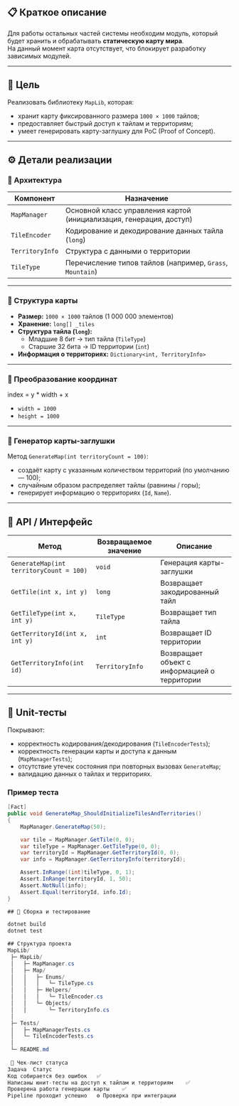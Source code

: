 ## 📋 Краткое описание

Для работы остальных частей системы необходим модуль, который будет хранить и обрабатывать **статическую карту мира**.  
На данный момент карта отсутствует, что блокирует разработку зависимых модулей.

---

## 🎯 Цель

Реализовать библиотеку `MapLib`, которая:
- хранит карту фиксированного размера `1000 × 1000` тайлов;
- предоставляет быстрый доступ к тайлам и территориям;
- умеет генерировать карту-заглушку для PoC (Proof of Concept).

---

## ⚙️ Детали реализации

### 🧩 Архитектура

| Компонент | Назначение |
|------------|-------------|
| `MapManager` | Основной класс управления картой (инициализация, генерация, доступ) |
| `TileEncoder` | Кодирование и декодирование данных тайла (`long`) |
| `TerritoryInfo` | Структура с данными о территории |
| `TileType` | Перечисление типов тайлов (например, `Grass`, `Mountain`) |

---

### 🧱 Структура карты

- **Размер:** `1000 × 1000` тайлов (1 000 000 элементов)
- **Хранение:** `long[] _tiles`
- **Структура тайла (`long`):**
	- Младшие 8 бит → тип тайла (`TileType`)
	- Старшие 32 бита → ID территории (`int`)
- **Информация о территориях:** `Dictionary<int, TerritoryInfo>`

---

### 🧮 Преобразование координат
index = y * width + x

- `width = 1000`
- `height = 1000`

---


### 🧰 Генератор карты-заглушки

Метод `GenerateMap(int territoryCount = 100)`:
- создаёт карту с указанным количеством территорий (по умолчанию — 100);
- случайным образом распределяет тайлы (равнины / горы);
- генерирует информацию о территориях (`Id`, `Name`).

---


## 🧭 API / Интерфейс

| Метод | Возвращаемое значение | Описание |
|--------|------------------------|----------|
| `GenerateMap(int territoryCount = 100)` | `void` | Генерация карты-заглушки |
| `GetTile(int x, int y)` | `long` | Возвращает закодированный тайл |
| `GetTileType(int x, int y)` | `TileType` | Возвращает тип тайла |
| `GetTerritoryId(int x, int y)` | `int` | Возвращает ID территории |
| `GetTerritoryInfo(int id)` | `TerritoryInfo` | Возвращает объект с информацией о территории |

---


## 🧪 Unit-тесты

Покрывают:
- корректность кодирования/декодирования (`TileEncoderTests`);
- корректность генерации карты и доступа к данным (`MapManagerTests`);
- отсутствие утечек состояния при повторных вызовах `GenerateMap`;
- валидацию данных о тайлах и территориях.

### Пример теста

```csharp
[Fact]
public void GenerateMap_ShouldInitializeTilesAndTerritories()
{
	MapManager.GenerateMap(50);

	var tile = MapManager.GetTile(0, 0);
	var tileType = MapManager.GetTileType(0, 0);
	var territoryId = MapManager.GetTerritoryId(0, 0);
	var info = MapManager.GetTerritoryInfo(territoryId);

	Assert.InRange((int)tileType, 0, 1);
	Assert.InRange(territoryId, 1, 50);
	Assert.NotNull(info);
	Assert.Equal(territoryId, info.Id);
}

## 🧰 Сборка и тестирование

dotnet build
dotnet test

## Структура проекта
MapLib/
 ├─ MapLib/
 │   ├─ MapManager.cs
 │   ├─ Map/
 │   │   ├─ Enums/
 │   │   │   └─ TileType.cs
 │   │   ├─ Helpers/
 │   │   │   └─ TileEncoder.cs
 │   │   └─ Objects/
 │   │       └─ TerritoryInfo.cs
 │
 ├─ Tests/
 │   ├─ MapManagerTests.cs
 │   └─ TileEncoderTests.cs
 │
 └─ README.md
 
 🧾 Чек-лист статуса
Задача	Статус
Код собирается без ошибок	✅
Написаны юнит-тесты на доступ к тайлам и территориям	✅
Проверена работа генерации карты	✅
Pipeline проходит успешно	⚙️ Проверка при интеграции

